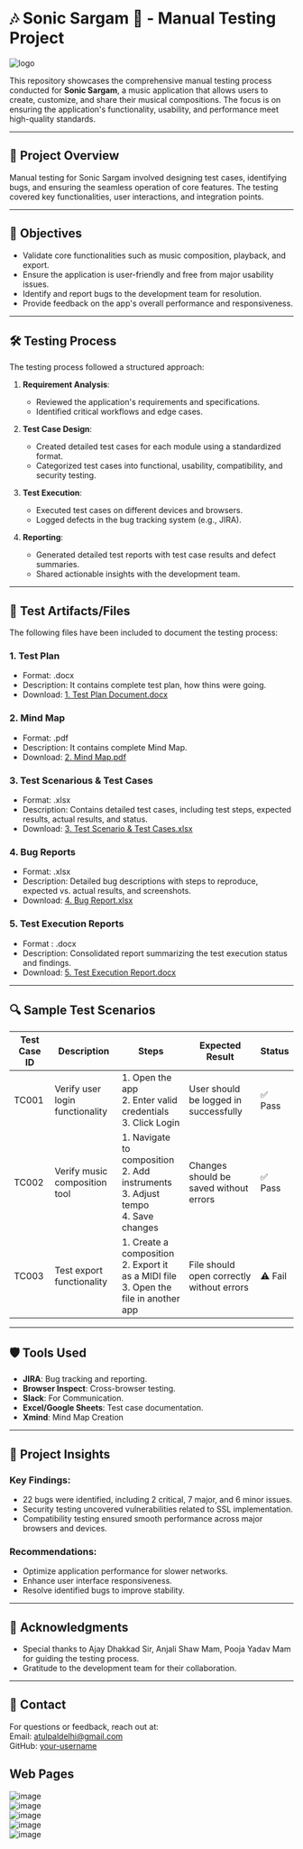 # 🎶 Sonic Sargam 🧪 - Manual Testing Project  

![logo](https://github.com/user-attachments/assets/33a3e348-3732-451e-b015-916e34ec9d33) 



This repository showcases the comprehensive manual testing process conducted for **Sonic Sargam**, a music application that allows users to create, customize, and share their musical compositions. The focus is on ensuring the application's functionality, usability, and performance meet high-quality standards.

---

## 📝 Project Overview  

Manual testing for Sonic Sargam involved designing test cases, identifying bugs, and ensuring the seamless operation of core features. The testing covered key functionalities, user interactions, and integration points.  

---

## 🎯 Objectives  

- Validate core functionalities such as music composition, playback, and export.  
- Ensure the application is user-friendly and free from major usability issues.  
- Identify and report bugs to the development team for resolution.  
- Provide feedback on the app's overall performance and responsiveness.  

---

## 🛠️ Testing Process  

The testing process followed a structured approach:  

1. **Requirement Analysis**:  
   - Reviewed the application's requirements and specifications.  
   - Identified critical workflows and edge cases.  

2. **Test Case Design**:  
   - Created detailed test cases for each module using a standardized format.  
   - Categorized test cases into functional, usability, compatibility, and security testing.  

3. **Test Execution**:  
   - Executed test cases on different devices and browsers.  
   - Logged defects in the bug tracking system (e.g., JIRA).  

4. **Reporting**:  
   - Generated detailed test reports with test case results and defect summaries.  
   - Shared actionable insights with the development team.  

---

## 📂 Test Artifacts/Files  
The following files have been included to document the testing process:

### 1. **Test Plan**
   -  Format: .docx
   -  Description: It contains complete test plan, how thins were going.
   -  Download: [1. Test Plan Document.docx](https://github.com/user-attachments/files/18215162/1.Test.Plan.Document.docx)

### 2. **Mind Map**
   -  Format: .pdf
   -  Description: It contains complete Mind Map.
   -  Download: [2. Mind Map.pdf](https://github.com/user-attachments/files/18215193/2.Mind.Map.pdf)

### 3. **Test Scenarious & Test Cases**
   -  Format: .xlsx
   -  Description: Contains detailed test cases, including test steps, expected results, actual results, and status.
   -  Download: [3. Test Scenario & Test Cases.xlsx](https://github.com/user-attachments/files/18215209/3.Test.Scenario.Test.Cases.xlsx)

### 4. **Bug Reports**  
   -  Format: .xlsx
   -  Description: Detailed bug descriptions with steps to reproduce, expected vs. actual results, and screenshots.
   -  Download: [4. Bug Report.xlsx](https://github.com/user-attachments/files/18215217/4.Bug.Report.xlsx)


### 5. **Test Execution Reports**  
   - Format : .docx
   - Description: Consolidated report summarizing the test execution status and findings.
   - Download: [5. Test Execution Report.docx](https://github.com/user-attachments/files/18215227/5.Test.Execution.Report.docx)

---

## 🔍 Sample Test Scenarios  

| **Test Case ID** | **Description**                     | **Steps**                                                                                 | **Expected Result**                       | **Status**  |  
|-------------------|-------------------------------------|------------------------------------------------------------------------------------------|-------------------------------------------|-------------|  
| TC001            | Verify user login functionality     | 1. Open the app<br>2. Enter valid credentials<br>3. Click Login                          | User should be logged in successfully     | ✅ Pass      |  
| TC002            | Verify music composition tool       | 1. Navigate to composition<br>2. Add instruments<br>3. Adjust tempo<br>4. Save changes   | Changes should be saved without errors    | ✅ Pass      |  
| TC003            | Test export functionality           | 1. Create a composition<br>2. Export it as a MIDI file<br>3. Open the file in another app| File should open correctly without errors | ⚠️ Fail      |  

---

## 🛡️ Tools Used  

- **JIRA**: Bug tracking and reporting.  
- **Browser Inspect**: Cross-browser testing.  
- **Slack**: For Communication.  
- **Excel/Google Sheets**: Test case documentation.
- **Xmind**: Mind Map Creation

---

## 🚀 Project Insights  

### Key Findings:  
- 22 bugs were identified, including 2 critical, 7 major, and 6 minor issues.  
- Security testing uncovered vulnerabilities related to SSL implementation.  
- Compatibility testing ensured smooth performance across major browsers and devices.  

### Recommendations:  
- Optimize application performance for slower networks.  
- Enhance user interface responsiveness.  
- Resolve identified bugs to improve stability.  

---

## 🙌 Acknowledgments
- Special thanks to Ajay Dhakkad Sir, Anjali Shaw Mam, Pooja Yadav Mam for guiding the testing process.
- Gratitude to the development team for their collaboration.

---

## 📧 Contact
For questions or feedback, reach out at:</br>
Email: atulpaldelhi@gmail.com </br>
GitHub: [your-username](https://github.com/palatul16)

## Web Pages
![image](https://github.com/user-attachments/assets/59eb17f5-ce56-433d-8ebc-4e362266c92c) </br>
![image](https://github.com/user-attachments/assets/74a20466-785c-4601-87e8-bcd441728bc8) </br>
![image](https://github.com/user-attachments/assets/a7deb29d-96f8-4eb4-96cd-2d8f0f36068c) </br>
![image](https://github.com/user-attachments/assets/dbe750a0-4024-4260-ae66-f34122e653bd) </br>
![image](https://github.com/user-attachments/assets/0f851b33-bcaa-4797-a289-49d65faf07e3)






